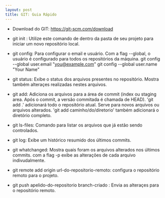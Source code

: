 ```yaml
---
layout: post
title: GIT: Guia Rápido
---
```


- Download do GIT: https://git-scm.com/download
- git init : Utilize este comando de dentro da pasta de seu projeto para iniciar um novo repositório local.

- git config: Para configurar o email e usuário. Com a flag --global, o usuário é configurado para todos os repositórios da máquina.
  git config --global user.email "you@example.com"
  git config --global user.name "Your Name"

- git status: Exibe o status dos arquivos presentes no repositório. Mostra também alteraçes realizadas nestes arquivos.

- git add: Adiciona os arquivos para a área de commit (index ou staging area. Após o commit, a versão commitada é chamada de HEAD). 'git add .' adicionará todo o repositório atual. Serve para novos arquivos ou arquivos alterados. 'git add caminho/do/diretorio' também adicionará o diretório completo.
 
- git ls-files: Comando para listar os arquivos que já estão sendo controlados.

- git log: Exibe um histórico resumido dos últimos commits.

- git whatchanged: Mostra quais foram os arquivos alterados nos últimos commits. com a flag -p exibe as alterações de cada arquivo indivudalmente.

- git remote add origin url-do-repositorio-remoto: configura o repositório remoto para o projeto.

- git push apelido-do-repositorio branch-criado : Envia as alteraçes para o repositório remoto. 
